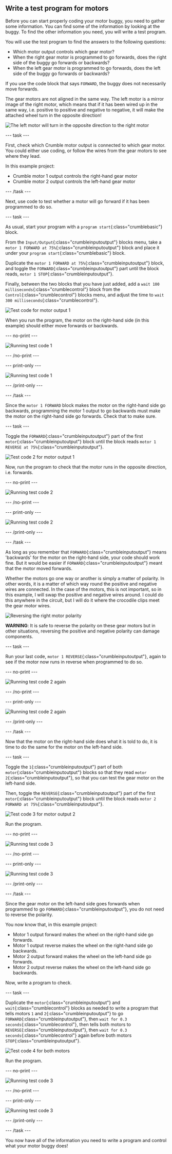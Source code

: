 ## Write a test program for motors

Before you can start properly coding your motor buggy, you need to gather some information. You can find some of the information by looking at the buggy. To find the other information you need, you will write a test program.

You will use the test program to find the answers to the following questions:
+ Which motor output controls which gear motor?
+ When the right gear motor is programmed to go forwards, does the right side of the buggy go forwards or backwards?
+ When the left gear motor is programmed to go forwards, does the left side of the buggy go forwards or backwards?

If you use the code block that says `FORWARD`, the buggy does not necessarily move forwards.

The gear motors are not aligned in the same way. The left motor is a mirror image of the right motor, which means that if it has been wired up in the same way, i.e. positive to positive and negative to negative, it will make the attached wheel turn in the opposite direction!

![The left motor will turn in the opposite direction to the right motor](images/testCode_mirroredMotors-01.png)

--- task ---

First, check which Crumble motor output is connected to which gear motor. You could either use coding, or follow the wires from the gear motors to see where they lead.

In this example project:
+ Crumble motor 1 output controls the right-hand gear motor
+ Crumble motor 2 output controls the left-hand gear motor

--- /task ---

Next, use code to test whether a motor will go forward if it has been programmed to do so.

--- task ---

As usual, start your program with a `program start`{:class="crumblebasic"} block.

From the `Input/Output`{:class="crumbleinputoutput"} blocks menu, take a `motor 1 FORWARD at 75%`{:class="crumbleinputoutput"} block and place it under your `program start`{:class="crumblebasic"} block.

Duplicate the `motor 1 FORWARD at 75%`{:class="crumbleinputoutput"} block, and toggle the `FORWARD`{:class="crumbleinputoutput"} part until the block reads, `motor 1 STOP`{:class="crumbleinputoutput"}.

Finally, between the two blocks that you have just added, add a `wait 100 milliseconds`{:class="crumblecontrol"} block from the `Control`{:class="crumblecontrol"} blocks menu, and adjust the time to `wait 300 milliseconds`{:class="crumblecontrol"}.

![Test code for motor output 1](images/testCode_testCode1.png)

When you run the program, the motor on the right-hand side (in this example) should either move forwards or backwards.

--- no-print ---

![Running test code 1](images/testCode_runningTestCode1.gif)

--- /no-print ---

--- print-only ---

![Running test code 1](images/testCode_runningTestCode1.png)

--- /print-only ---

--- /task ---

Since the `motor 1 FORWARD` block makes the motor on the right-hand side go backwards, programming the motor 1 output to go backwards must make the motor on the right-hand side go forwards. Check that to make sure.

--- task ---

Toggle the `FORWARD`{:class="crumbleinputoutput"} part of the first `motor`{:class="crumbleinputoutput"} block until the block reads `motor 1 REVERSE at 75%`{:class="crumbleinputoutput"}.

![Test code 2 for motor output 1](images/testCode_testCode2.png)

Now, run the program to check that the motor runs in the opposite direction, i.e. forwards.

--- no-print ---

![Running test code 2](images/testCode_runningTestCode2.gif)

--- /no-print ---

--- print-only ---

![Running test code 2](images/testCode_runningTestCode2.png)

--- /print-only ---

--- /task ---

As long as you remember that `FORWARD`{:class="crumbleinputoutput"} means 'backwards' for the motor on the right-hand side, your code should work fine. But it would be easier if `FORWARD`{:class="crumbleinputoutput"} meant that the motor moved forwards.

Whether the motors go one way or another is simply a matter of polarity. In other words, it is a matter of which way round the positive and negative wires are connected. In the case of the motors, this is not important, so in this example, I will swap the positive and negative wires around. I could do this anywhere in the circuit, but I will do it where the crocodile clips meet the gear motor wires.

![Reversing the right motor polarity](images/testCode_crumbleMotorRReversePolarity-01.png)

**WARNING**: It is safe to reverse the polarity on these gear motors but in other situations, reversing the positive and negative polarity can damage components.

--- task ---

Run your last code, `motor 1 REVERSE`{:class="crumbleinputoutput"}, again to see if the motor now runs in reverse when programmed to do so.

--- no-print ---

![Running test code 2 again](images/testCode_runningTestCode2b.gif)

--- /no-print ---

--- print-only ---

![Running test code 2 again](images/testCode_runningTestCode2b.png)

--- /print-only ---

--- /task ---

Now that the motor on the right-hand side does what it is told to do, it is time to do the same for the motor on the left-hand side.

--- task ---

Toggle the `1`{:class="crumbleinputoutput"} part of both `motor`{:class="crumbleinputoutput"} blocks so that they read `motor 2`{:class="crumbleinputoutput"}, so that you can test the gear motor on the left-hand side.

Then, toggle the `REVERSE`{:class="crumbleinputoutput"} part of the first `motor`{:class="crumbleinputoutput"} block until the block reads `motor 2 FORWARD at 75%`{:class="crumbleinputoutput"}.

![Test code 3 for motor output 2](images/testCode_testCode3.png)

Run the program.

--- no-print ---

![Running test code 3](images/testCode_runningTestCode3.gif)

--- /no-print ---

--- print-only ---

![Running test code 3](images/testCode_runningTestCode3.png)

--- /print-only ---

--- /task ---

Since the gear motor on the left-hand side goes forwards when programmed to go `FORWARD`{:class="crumbleinputoutput"}, you do not need to reverse the polarity.

You now know that, in this example project:

+ Motor 1 output forward makes the wheel on the right-hand side go forwards.
+ Motor 1 output reverse makes the wheel on the right-hand side go backwards.
+ Motor 2 output forward makes the wheel on the left-hand side go forwards.
+ Motor 2 output reverse makes the wheel on the left-hand side go backwards.

Now, write a program to check.

--- task ---

Duplicate the `motor`{:class="crumbleinputoutput"} and `wait`{:class="crumblecontrol"} blocks as needed to write a program that tells motors `1` and `2`{:class="crumbleinputoutput"} to go `FORWARD`{:class="crumbleinputoutput"}, then `wait for 0.3 seconds`{:class="crumblecontrol"}, then tells both motors to `REVERSE`{:class="crumbleinputoutput"}, then `wait for 0.3 seconds`{:class="crumblecontrol"} again before both motors `STOP`{:class="crumbleinputoutput"}.

![Test code 4 for both motors](images/testCode_testCode4.png)

Run the program.

--- no-print ---

![Running test code 3](images/testCode_runningTestCode4.gif)

--- /no-print ---

--- print-only ---

![Running test code 3](images/testCode_runningTestCode4.png)

--- /print-only ---

--- /task ---

You now have all of the information you need to write a program and control what your motor buggy does!
